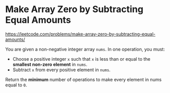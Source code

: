 # Make Array Zero by Subtracting Equal Amounts

https://leetcode.com/problems/make-array-zero-by-subtracting-equal-amounts/

You are given a non-negative integer array `nums`. In one operation, you must:

- Choose a positive integer `x` such that `x` is less than or equal to the **smallest non-zero element** in `nums`.
- Subtract `x` from every positive element in `nums`.

Return the **minimum** number of operations to make every element in nums equal to `0`.
 
